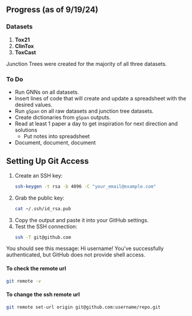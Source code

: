 ## Progress (as of 9/19/24)

### Datasets
1. **Tox21**
2. **ClinTox**
3. **ToxCast**

Junction Trees were created for the majority of all three datasets.

### To Do
- Run GNNs on all datasets.
- Insert lines of code that will create and update a spreadsheet with the desired values.
- Run `gSpan` on all raw datasets and junction tree datasets.
- Create dictionaries from `gSpan` outputs.
- Read at least 1 paper a day to get inspiration for next direction and solutions
    - Put notes into spreadsheet
- Document, document, document 

## Setting Up Git Access

1. Create an SSH key:
    ```bash
    ssh-keygen -t rsa -b 4096 -C "your_email@example.com"
    ```
2. Grab the public key:
    ```bash
    cat ~/.ssh/id_rsa.pub
    ```
3. Copy the output and paste it into your GitHub settings.
4. Test the SSH connection:
    ```bash
    ssh -T git@github.com
    ```

You should see this message:
Hi username! You've successfully authenticated, but GitHub does not provide shell access.

#### To check the remote url
```bash
git remote -v
```

#### To change the ssh remote url
```bash
git remote set-url origin git@github.com:username/repo.git
```
